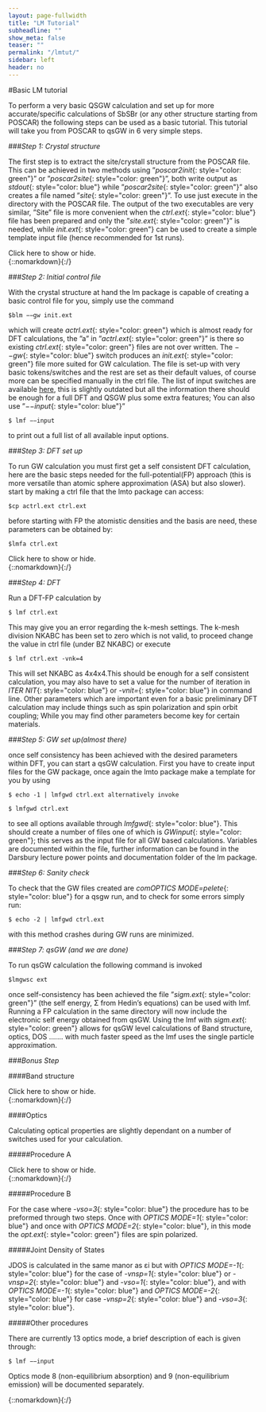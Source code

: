 ```yaml
---
layout: page-fullwidth
title: "LM Tutorial"
subheadline: ""
show_meta: false
teaser: ""
permalink: "/lmtut/"
sidebar: left
header: no
---
```


#Basic LM tutorial

To perform a very basic QSGW calculation and set up for more accurate/specific calculations of SbSBr (or any other structure starting from POSCAR) the following steps can be used as a basic tutorial. This tutorial will take you from POSCAR to qsGW in 6 very simple steps.

###_Step 1: Crystal structure_  

The first step is to extract the site/crystall structure from the POSCAR file. This can be achieved in two methods using ”*poscar2init*{: style="color: green"}” or ”*poscar2site*{: style="color: green"}”, both write output as *stdout*{: style="color: blue"} while ”*poscar2site*{: style="color: green"}” also creates a file named ”*site*{: style="color: green"}”. To use just execute in the directory with the POSCAR file. The output of the two executables are very similar, ”Site” file is more convenient when the *ctrl.ext*{: style="color: blue"} file has been prepared and only the ”*site.ext*{: style="color: green"}” is needed, while *init.ext*{: style="color: green"} can be used to create a simple template input file (hence recommended for 1st runs).

<div onclick="elm = document.getElementById('box1'); if(elm.style.display == 'none') elm.style.display = 'block'; else elm.style.display = 'none';">Click here to show or hide.</div>
{::nomarkdown}<div style="display:none;" id="box1">{:/}

To create ”*init.ext*{: style="color: green"}” invoke the following command in the directory containing the POSCAR,

	$poscar2init > init.ext

(ext should be replaced by an appropriate extension for the material e.g Si for silicon,mapi for NH3CH3PbI3).  

{::nomarkdown}</div>{:/}

###_Step 2: Initial control file_  

With the crystal structure at hand the lm package is capable of creating a basic control file for you, simply use the command

	$blm −−gw init.ext

which will create *actrl.ext*{: style="color: green"} which is almost ready for DFT calculations, the ”a” in ”*actrl.ext*{: style="color: green"}” is there so existing *ctrl.ext*{: style="color: green"} files are not over written. The *−−gw*{: style="color: blue"} switch produces an *init.ext*{: style="color: green"} file more suited for GW calculation. The file is set-up with very basic tokens/switches and the rest are set as their default values, of course more can be specified manually in the ctrl file. The list of input switches are available [here](http://titus.phy.qub.ac.uk/packages/LMTO/tokens.html), this is slightly outdated but all the information there should be enough for a full DFT and QSGW plus some extra features; You can also use ”*−−input*{: style="color: blue"}”

	$ lmf −−input

to print out a full list of all available input options.

###_Step 3: DFT set up_  

To run GW calculation you must first get a self consistent DFT calculation, here are the basic steps needed for the full-potential(FP) approach (this is more versatile than atomic sphere approximation (ASA) but also slower). start by making a ctrl file that the lmto package can access:

	$cp actrl.ext ctrl.ext

before starting with FP the atomistic densities and the basis are need, these parameters can be obtained by:

	$lmfa ctrl.ext

<div onclick="elm = document.getElementById('box3'); if(elm.style.display == 'none') elm.style.display = 'block'; else elm.style.display = 'none';">Click here to show or hide.</div>
{::nomarkdown}<div style="display:none;" id="box3">{:/}

There are two important result to take note of at this stage; The first is the GMAX written at the end of the stdout, the other is the *basp0.ext*{: style="color: green"} file which contains the basis parameters (the ”0” is there not to over write previous *basp.ext*{: style="color: green"} files, note that the basis set can be set in the ctrl file as well). To perform a DFT-FP calculation add the GMAX from stdout to the HAM GMAX in the ctrl file and move *basp0.ext*{: style="color: green"} to *basp.ext*{: style="color: green"}. Some times it is necessary to repeat this step once to avoid crashes in the future.

{::nomarkdown}</div>{:/}

###_Step 4: DFT_  

Run a DFT-FP calculation by

	$ lmf ctrl.ext

This may give you an error regarding the k-mesh settings. The k-mesh division NKABC has been set to zero which is not valid, to proceed change the value in ctrl file (under BZ NKABC) or execute

	$ lmf ctrl.ext -vnk=4

This will set NKABC as 4x4x4.This should be enough for a self consistent calculation, you may also have to set a value for the number of iteration in *ITER NIT*{: style="color: blue"} or *-vnit=*{: style="color: blue"} in command line. Other parameters which are important even for a basic preliminary DFT calculation may include things such as spin polarization and spin orbit coupling; While you may find other parameters become key for certain materials.

###_Step 5: GW set up(almost there)_  

once self consistency has been achieved with the desired parameters within DFT, you can start a qsGW calculation. First you have to create input files for the GW package, once again the lmto package make a template for you by using

	$ echo -1 | lmfgwd ctrl.ext alternatively invoke

	$ lmfgwd ctrl.ext

to see all options available through *lmfgwd*{: style="color: blue"}. This should create a number of files one of which is *GWinput*{: style="color: green"}; this serves as the input file for all GW based calculations. Variables are documented within the file, further information can be found in the Darsbury lecture power points and documentation folder of the lm package.

###_Step 6: Sanity check_  

To check that the GW files created are *comOPTICS MODE=pelete*{: style="color: blue"} for a qsgw run, and to check for some errors simply run:

	$ echo -2 | lmfgwd ctrl.ext

with this method crashes during GW runs are minimized.

###_Step 7: qsGW (and we are done)_  

To run qsGW calculation the following command is invoked

	$lmgwsc ext

once self-consistency has been achieved the file ”*sigm.ext*{: style="color: green"}” (the self energy, Σ from Hedin’s equations) can be used with lmf. Running a FP calculation in the same directory will now include the electronic self energy obtained from qsGW. Using the lmf with *sigm.ext*{: style="color: green"} allows for qsGW level calculations of Band structure, optics, DOS ....... with much faster speed as the lmf uses the single particle approximation.

###_Bonus Step_  

####Band structure  

<div onclick="elm = document.getElementById('box4'); if(elm.style.display == 'none') elm.style.display = 'block'; else elm.style.display = 'none';">Click here to show or hide.</div>
{::nomarkdown}<div style="display:none;" id="box4">{:/}

Creating the band structure is fairly simple. All you have to do is create a file which specifies which branches you want and how fine a mesh you want it for. So create a file called *syml.ext*{: style="color: green"}; the syntax for this file is quite intuitive, each line provides information for each band structure branch to be outputted; Simply specify the number of points in the branch, starting vector and final vector; for example branch Γ to R with 50 k points will be :

	50 0.0 0.0 0.0 0.5 0.5 0.5

there are sample syml file in the ASAsampples folder. once you have your syml.ext file simply run

	$ lmf ctrl.ext −−band:fn=syml −−rs=1,0

The switch *−−band:fn=syml*{: style="color: blue"} specifies a band structure calculation with the appropriate data, the second switch *−−rs=1,0*{: style="color: green"} tells the program to read from the *rst.ext*{: style="color: green"} file (1st digit is 1) and not to write to the *rst.ext*{: style="color: green"} file (2nd digit is 0), this is recommended so you always use the same self-consistent density with out altering each run.

{::nomarkdown}</div>{:/}

####Optics  

Calculating optical properties are slightly dependant on a number of switches used for your calculation.

#####Procedure A  

<div onclick="elm = document.getElementById('box5'); if(elm.style.display == 'none') elm.style.display = 'block'; else elm.style.display = 'none';">Click here to show or hide.</div>
{::nomarkdown}<div style="display:none;" id="box5">{:/}

First I will discuss for the case of where number of spins (*-vnsp=1*{: style="color: blue"}) or spin orbit coupling is taken into about through ”L·S” (i.e. *-vnsp=2*{: style="color: blue"} and *-vso=1*{: style="color: blue"}). The simplest procedure will be to set *OPTICS MODE=1*{: style="color: blue"} and set energy window and mesh density through *OPTICS WINDOW=a b*{: style="color: blue"} and *OPTICS=NPTS*{: style="color: blue"} respectively, note a and b are in units Rydberg. Now run the program again Cartesian

	$ lmf ctrl.ext −−rs=1,0

this will create a file called *opt.ext*{: style="color: green"} which is the imaginary part of the dielectric function. the format of the file is:

	Energy εix εiy εiz

where x y and z are the real space directions.

{::nomarkdown}</div>{:/}

#####Procedure B  

For the case where *-vso=3*{: style="color: blue"} the procedure has to be preformed through two steps. Once with *OPTICS MODE=1*{: style="color: blue"} and once with *OPTICS MODE=2*{: style="color: blue"}, in this mode the *opt.ext*{: style="color: green"} files are spin polarized.

#####Joint Density of States  

JDOS is calculated in the same manor as εi but with *OPTICS MODE=-1*{: style="color: blue"} for the case of *-vnsp=1*{: style="color: blue"} or *-vnsp=2*{: style="color: blue"} and *-vso=1*{: style="color: blue"}, and with *OPTICS MODE=-1*{: style="color: blue"} and *OPTICS MODE=-2*{: style="color: blue"} for case *-vnsp=2*{: style="color: blue"} and *-vso=3*{: style="color: blue"}.

#####Other procedures  

There are currently 13 optics mode, a brief description of each is given through:

	$ lmf −−input

Optics mode 8 (non-equilibrium absorption) and 9 (non-equilibrium emission) will be documented separately.

{::nomarkdown}</div>{:/}
